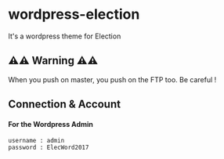# wordpress-election
It's a wordpress theme for Election

## ⚠️⚠️ Warning ⚠️⚠️
When you push on master, you push on the FTP too. Be careful !

## Connection & Account
#### For the Wordpress Admin
```
username : admin
password : ElecWord2017
```
